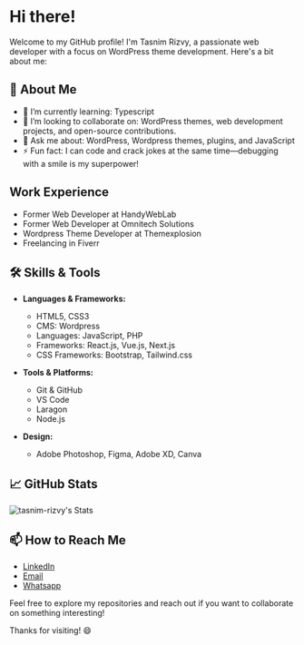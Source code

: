 # Hi there!

Welcome to my GitHub profile! I'm Tasnim Rizvy, a passionate web developer with a focus on WordPress theme development. Here's a bit about me:

## 🚀 About Me

- 🌱 I’m currently learning: Typescript
- 👯 I’m looking to collaborate on: WordPress themes, web development projects, and open-source contributions.
- 💬 Ask me about: WordPress, Wordpress themes, plugins, and JavaScript
- ⚡ Fun fact: I can code and crack jokes at the same time—debugging with a smile is my superpower! 

## Work Experience

- Former Web Developer at HandyWebLab
- Former Web Developer at Omnitech Solutions
- Wordpress Theme Developer at Themexplosion
- Freelancing in Fiverr

## 🛠️ Skills & Tools

- **Languages & Frameworks:**
  - HTML5, CSS3
  - CMS: Wordpress
  - Languages: JavaScript, PHP
  - Frameworks: React.js, Vue.js, Next.js
  - CSS Frameworks: Bootstrap, Tailwind.css

- **Tools & Platforms:**
  - Git & GitHub
  - VS Code
  - Laragon
  - Node.js

- **Design:**
  - Adobe Photoshop, Figma, Adobe XD, Canva

## 📈 GitHub Stats

![tasnim-rizvy's Stats](https://github-readme-stats.vercel.app/api?username=tasnim-rizvy&theme=radical&show_icons=true&hide_border=true&count_private=true)

## 📫 How to Reach Me

- [LinkedIn](https://www.linkedin.com/in/tasnimrizvy/)
- [Email](tasnimrizvy373@gmail.com)
- [Whatsapp](+8801729202684)

Feel free to explore my repositories and reach out if you want to collaborate on something interesting!

Thanks for visiting! 😄

